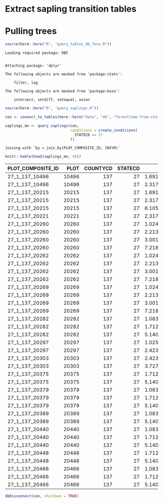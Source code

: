 # Extract sapling transition tables


# Pulling trees

``` r
source(here::here("R", "query_tables_db_fxns.R"))
```

    Loading required package: DBI


    Attaching package: 'dplyr'

    The following objects are masked from 'package:stats':

        filter, lag

    The following objects are masked from 'package:base':

        intersect, setdiff, setequal, union

``` r
source(here::here("R", "query_saplings.R"))

con <- connect_to_tables(here::here("data", "db", "foresttime-from-state-parquet.duckdb"))
```

``` r
saplings_mn <- query_saplings(con, 
                              conditions = create_conditions(
                                STATECD == 27
                              ))
```

    Joining with `by = join_by(PLOT_COMPOSITE_ID, INVYR)`

``` r
knitr::kable(head(saplings_mn, 40))
```

| PLOT_COMPOSITE_ID |  PLOT | COUNTYCD | STATECD |       PLT_CN | INVYR | PREV_INVYR | CYCLE | timespan | PREV_live_sapling | PREV_live_and_skipped | sapling_sapling_prop | sapling_tree_prop | sapling_removed_prop | presumed_dead_prop | sapling_not_sampled_prop | sapling_missing_data_prop | sapling_skipped_prop |
|:------------------|------:|---------:|--------:|-------------:|------:|-----------:|------:|---------:|------------------:|----------------------:|---------------------:|------------------:|---------------------:|-------------------:|-------------------------:|--------------------------:|---------------------:|
| 27_1_137_10496    | 10496 |      137 |      27 | 1.691061e+14 |  2010 |       2005 |    14 |        5 |                 1 |                     1 |            1.0000000 |         0.0000000 |            0.0000000 |          0.0000000 |                0.0000000 |                         0 |                    0 |
| 27_1_137_10496    | 10496 |      137 |      27 | 2.317359e+14 |  2015 |       2010 |    15 |        5 |                 4 |                     4 |            0.0000000 |         0.0000000 |            0.0000000 |          0.0000000 |                1.0000000 |                         0 |                    0 |
| 27_1_137_20215    | 20215 |      137 |      27 | 1.691054e+14 |  2010 |       2005 |    14 |        5 |                 1 |                     1 |            0.0000000 |         0.0000000 |            0.0000000 |          1.0000000 |                0.0000000 |                         0 |                    0 |
| 27_1_137_20215    | 20215 |      137 |      27 | 2.317354e+14 |  2015 |       2010 |    15 |        5 |                 2 |                     2 |            1.0000000 |         0.0000000 |            0.0000000 |          0.0000000 |                0.0000000 |                         0 |                    0 |
| 27_1_137_20215    | 20215 |      137 |      27 | 6.105549e+14 |  2020 |       2015 |    16 |        5 |                 8 |                     8 |            1.0000000 |         0.0000000 |            0.0000000 |          0.0000000 |                0.0000000 |                         0 |                    0 |
| 27_1_137_20221    | 20221 |      137 |      27 | 2.317356e+14 |  2015 |       2010 |    15 |        5 |                 1 |                     1 |            0.0000000 |         0.0000000 |            0.0000000 |          1.0000000 |                0.0000000 |                         0 |                    0 |
| 27_1_137_20260    | 20260 |      137 |      27 | 1.024588e+14 |  2006 |       2001 |    13 |        5 |                 1 |                     1 |            0.0000000 |         0.0000000 |            0.0000000 |          1.0000000 |                0.0000000 |                         0 |                    0 |
| 27_1_137_20260    | 20260 |      137 |      27 | 2.213472e+14 |  2011 |       2006 |    14 |        5 |                 6 |                     6 |            0.8333333 |         0.0000000 |            0.0000000 |          0.1666667 |                0.0000000 |                         0 |                    0 |
| 27_1_137_20260    | 20260 |      137 |      27 | 3.001617e+14 |  2016 |       2011 |    15 |        5 |                 9 |                     9 |            0.5555556 |         0.0000000 |            0.0000000 |          0.0000000 |                0.4444444 |                         0 |                    0 |
| 27_1_137_20260    | 20260 |      137 |      27 | 7.218260e+14 |  2021 |       2016 |    16 |        5 |                13 |                    13 |            0.8461538 |         0.1538462 |            0.0000000 |          0.0000000 |                0.0000000 |                         0 |                    0 |
| 27_1_137_20262    | 20262 |      137 |      27 | 1.024588e+14 |  2006 |       2001 |    13 |        5 |                14 |                    14 |            0.5714286 |         0.0000000 |            0.0000000 |          0.4285714 |                0.0000000 |                         0 |                    0 |
| 27_1_137_20262    | 20262 |      137 |      27 | 2.213472e+14 |  2011 |       2006 |    14 |        5 |                11 |                    11 |            0.7272727 |         0.1818182 |            0.0000000 |          0.0909091 |                0.0000000 |                         0 |                    0 |
| 27_1_137_20262    | 20262 |      137 |      27 | 3.001617e+14 |  2016 |       2011 |    15 |        5 |                 8 |                     8 |            0.1250000 |         0.5000000 |            0.0000000 |          0.3750000 |                0.0000000 |                         0 |                    0 |
| 27_1_137_20262    | 20262 |      137 |      27 | 7.218260e+14 |  2021 |       2016 |    16 |        5 |                 1 |                     1 |            1.0000000 |         0.0000000 |            0.0000000 |          0.0000000 |                0.0000000 |                         0 |                    0 |
| 27_1_137_20269    | 20269 |      137 |      27 | 1.024623e+14 |  2006 |       2001 |    13 |        5 |                 4 |                     4 |            0.7500000 |         0.0000000 |            0.0000000 |          0.2500000 |                0.0000000 |                         0 |                    0 |
| 27_1_137_20269    | 20269 |      137 |      27 | 2.213494e+14 |  2011 |       2006 |    14 |        5 |                 3 |                     3 |            0.6666667 |         0.0000000 |            0.0000000 |          0.3333333 |                0.0000000 |                         0 |                    0 |
| 27_1_137_20269    | 20269 |      137 |      27 | 3.001631e+14 |  2016 |       2011 |    15 |        5 |                 3 |                     3 |            1.0000000 |         0.0000000 |            0.0000000 |          0.0000000 |                0.0000000 |                         0 |                    0 |
| 27_1_137_20269    | 20269 |      137 |      27 | 7.218274e+14 |  2021 |       2016 |    16 |        5 |                 4 |                     4 |            1.0000000 |         0.0000000 |            0.0000000 |          0.0000000 |                0.0000000 |                         0 |                    0 |
| 27_1_137_20282    | 20282 |      137 |      27 | 1.083019e+14 |  2009 |       2004 |    14 |        5 |                18 |                    18 |            0.9444444 |         0.0000000 |            0.0555556 |          0.0000000 |                0.0000000 |                         0 |                    0 |
| 27_1_137_20282    | 20282 |      137 |      27 | 1.712562e+14 |  2014 |       2009 |    15 |        5 |                19 |                    19 |            0.8947368 |         0.0526316 |            0.0000000 |          0.0526316 |                0.0000000 |                         0 |                    0 |
| 27_1_137_20282    | 20282 |      137 |      27 | 5.140796e+14 |  2019 |       2014 |    16 |        5 |                21 |                    21 |            0.8095238 |         0.0000000 |            0.0000000 |          0.1904762 |                0.0000000 |                         0 |                    0 |
| 27_1_137_20297    | 20297 |      137 |      27 | 1.025629e+14 |  2007 |       2002 |    13 |        5 |                 4 |                     4 |            0.5000000 |         0.0000000 |            0.0000000 |          0.5000000 |                0.0000000 |                         0 |                    0 |
| 27_1_137_20297    | 20297 |      137 |      27 | 2.423810e+14 |  2012 |       2007 |    14 |        5 |                 3 |                     3 |            0.3333333 |         0.3333333 |            0.0000000 |          0.3333333 |                0.0000000 |                         0 |                    0 |
| 27_1_137_20303    | 20303 |      137 |      27 | 2.423809e+14 |  2012 |       2007 |    14 |        5 |                30 |                    30 |            0.8666667 |         0.0000000 |            0.0000000 |          0.1333333 |                0.0000000 |                         0 |                    0 |
| 27_1_137_20303    | 20303 |      137 |      27 | 3.727862e+14 |  2017 |       2012 |    15 |        5 |                28 |                    28 |            0.6071429 |         0.0357143 |            0.0000000 |          0.3571429 |                0.0000000 |                         0 |                    0 |
| 27_1_137_20375    | 20375 |      137 |      27 | 1.712556e+14 |  2014 |       2004 |    15 |       10 |                 7 |                     7 |            0.0000000 |         0.0000000 |            0.0000000 |          1.0000000 |                0.0000000 |                         0 |                    0 |
| 27_1_137_20375    | 20375 |      137 |      27 | 5.140807e+14 |  2019 |       2014 |    16 |        5 |                15 |                    15 |            0.8000000 |         0.1333333 |            0.0000000 |          0.0666667 |                0.0000000 |                         0 |                    0 |
| 27_1_137_20379    | 20379 |      137 |      27 | 1.083016e+14 |  2009 |       2004 |    14 |        5 |                 2 |                     2 |            0.0000000 |         1.0000000 |            0.0000000 |          0.0000000 |                0.0000000 |                         0 |                    0 |
| 27_1_137_20379    | 20379 |      137 |      27 | 1.712561e+14 |  2014 |       2009 |    15 |        5 |                 0 |                     0 |                   NA |                NA |                   NA |                 NA |                       NA |                        NA |                   NA |
| 27_1_137_20379    | 20379 |      137 |      27 | 5.140802e+14 |  2019 |       2014 |    16 |        5 |                 0 |                     0 |                   NA |                NA |                   NA |                 NA |                       NA |                        NA |                   NA |
| 27_1_137_20389    | 20389 |      137 |      27 | 1.083014e+14 |  2009 |       2004 |    14 |        5 |                10 |                    10 |            1.0000000 |         0.0000000 |            0.0000000 |          0.0000000 |                0.0000000 |                         0 |                    0 |
| 27_1_137_20389    | 20389 |      137 |      27 | 5.140808e+14 |  2019 |       2014 |    16 |        5 |                23 |                    23 |            0.9130435 |         0.0000000 |            0.0000000 |          0.0869565 |                0.0000000 |                         0 |                    0 |
| 27_1_137_20440    | 20440 |      137 |      27 | 1.083009e+14 |  2009 |       2004 |    14 |        5 |                 1 |                     1 |            0.0000000 |         0.0000000 |            0.0000000 |          1.0000000 |                0.0000000 |                         0 |                    0 |
| 27_1_137_20440    | 20440 |      137 |      27 | 1.712558e+14 |  2014 |       2009 |    15 |        5 |                 3 |                     3 |            1.0000000 |         0.0000000 |            0.0000000 |          0.0000000 |                0.0000000 |                         0 |                    0 |
| 27_1_137_20440    | 20440 |      137 |      27 | 5.140795e+14 |  2019 |       2014 |    16 |        5 |                 7 |                     7 |            0.5714286 |         0.0000000 |            0.0000000 |          0.0000000 |                0.4285714 |                         0 |                    0 |
| 27_1_137_20448    | 20448 |      137 |      27 | 1.712573e+14 |  2014 |       2009 |    15 |        5 |                 4 |                     4 |            0.7500000 |         0.0000000 |            0.0000000 |          0.2500000 |                0.0000000 |                         0 |                    0 |
| 27_1_137_20448    | 20448 |      137 |      27 | 5.140801e+14 |  2019 |       2014 |    16 |        5 |                 3 |                     3 |            1.0000000 |         0.0000000 |            0.0000000 |          0.0000000 |                0.0000000 |                         0 |                    0 |
| 27_1_137_20466    | 20466 |      137 |      27 | 1.083009e+14 |  2009 |       2004 |    14 |        5 |                 7 |                     7 |            0.7142857 |         0.0000000 |            0.0000000 |          0.2857143 |                0.0000000 |                         0 |                    0 |
| 27_1_137_20466    | 20466 |      137 |      27 | 1.712559e+14 |  2014 |       2009 |    15 |        5 |                 6 |                     6 |            1.0000000 |         0.0000000 |            0.0000000 |          0.0000000 |                0.0000000 |                         0 |                    0 |
| 27_1_137_20466    | 20466 |      137 |      27 | 5.140795e+14 |  2019 |       2014 |    16 |        5 |                 7 |                     7 |            0.0000000 |         0.0000000 |            0.0000000 |          0.0000000 |                1.0000000 |                         0 |                    0 |

``` r
dbDisconnect(con, shutdown = TRUE)
```
